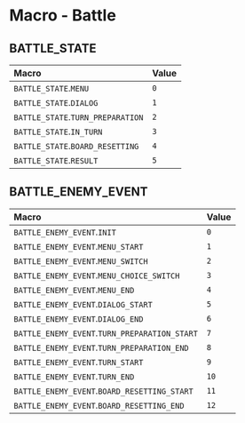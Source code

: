 # Macro - Battle
## BATTLE_STATE
| Macro | Value |
| :-- | :-- |
| `BATTLE_STATE`.`MENU` | `0` |
| `BATTLE_STATE`.`DIALOG` | `1` |
| `BATTLE_STATE`.`TURN_PREPARATION` | `2` |
| `BATTLE_STATE`.`IN_TURN` | `3` |
| `BATTLE_STATE`.`BOARD_RESETTING` | `4` |
| `BATTLE_STATE`.`RESULT` | `5` |

## BATTLE_ENEMY_EVENT
| Macro | Value |
| :-- | :-- |
| `BATTLE_ENEMY_EVENT`.`INIT` | `0` |
| `BATTLE_ENEMY_EVENT`.`MENU_START` | `1` |
| `BATTLE_ENEMY_EVENT`.`MENU_SWITCH` | `2` |
| `BATTLE_ENEMY_EVENT`.`MENU_CHOICE_SWITCH` | `3` |
| `BATTLE_ENEMY_EVENT`.`MENU_END` | `4` |
| `BATTLE_ENEMY_EVENT`.`DIALOG_START` | `5` |
| `BATTLE_ENEMY_EVENT`.`DIALOG_END` | `6` |
| `BATTLE_ENEMY_EVENT`.`TURN_PREPARATION_START` | `7` |
| `BATTLE_ENEMY_EVENT`.`TURN_PREPARATION_END` | `8` |
| `BATTLE_ENEMY_EVENT`.`TURN_START` | `9` |
| `BATTLE_ENEMY_EVENT`.`TURN_END` | `10` |
| `BATTLE_ENEMY_EVENT`.`BOARD_RESETTING_START` | `11` |
| `BATTLE_ENEMY_EVENT`.`BOARD_RESETTING_END` | `12` |